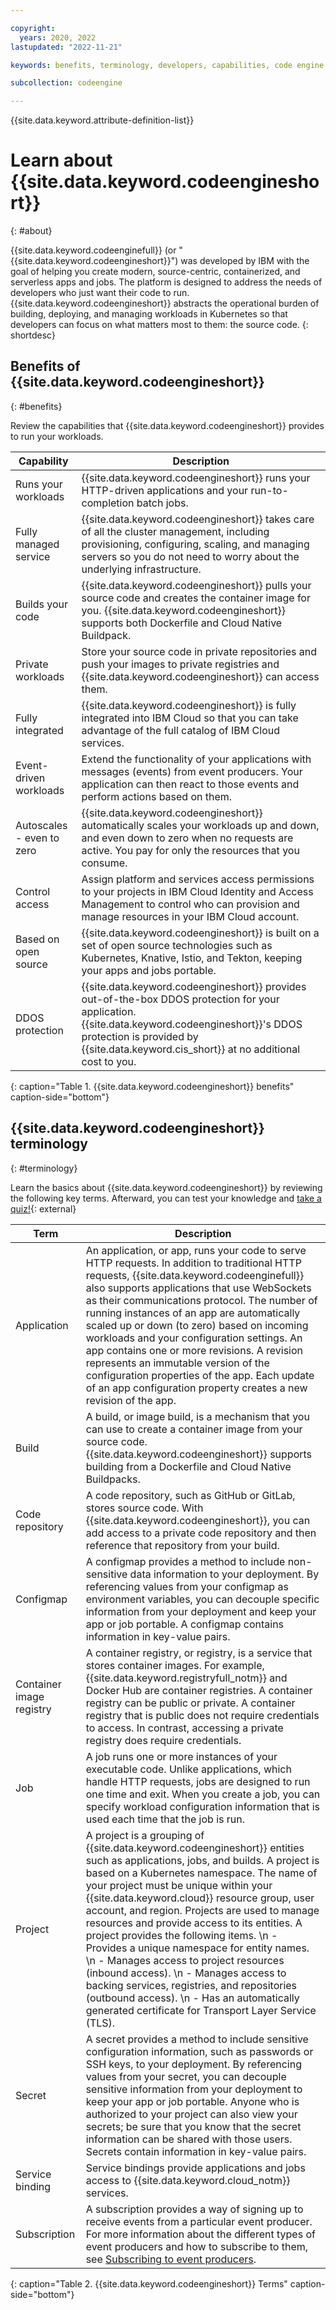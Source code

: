 ```yaml
---

copyright:
  years: 2020, 2022
lastupdated: "2022-11-21"

keywords: benefits, terminology, developers, capabilities, code engine

subcollection: codeengine

---
```


{{site.data.keyword.attribute-definition-list}}

# Learn about {{site.data.keyword.codeengineshort}} 
{: #about}

{{site.data.keyword.codeenginefull}} (or "{{site.data.keyword.codeengineshort}}") was developed by IBM with the goal of helping you create modern, source-centric, containerized, and serverless apps and jobs. The platform is designed to address the needs of developers who just want their code to run. {{site.data.keyword.codeengineshort}} abstracts the operational burden of building, deploying, and managing workloads in Kubernetes so that developers can focus on what matters most to them: the source code. 
{: shortdesc}

## Benefits of {{site.data.keyword.codeengineshort}}
{: #benefits}

Review the capabilities that {{site.data.keyword.codeengineshort}} provides to run your workloads.

| Capability | Description |
| --------- | ------------------- |
| Runs your workloads | {{site.data.keyword.codeengineshort}} runs your HTTP-driven applications and your run-to-completion batch jobs.  |
| Fully managed service | {{site.data.keyword.codeengineshort}} takes care of all the cluster management, including provisioning, configuring, scaling, and managing servers so you do not need to worry about the underlying infrastructure.  |
| Builds your code | {{site.data.keyword.codeengineshort}} pulls your source code and creates the container image for you. {{site.data.keyword.codeengineshort}} supports both Dockerfile and Cloud Native Buildpack. |
| Private workloads | Store your source code in private repositories and push your images to private registries and {{site.data.keyword.codeengineshort}} can access them. |
| Fully integrated | {{site.data.keyword.codeengineshort}} is fully integrated into IBM Cloud so that you can take advantage of the full catalog of IBM Cloud services. |
| Event-driven workloads | Extend the functionality of your applications with messages (events) from event producers. Your application can then react to those events and perform actions based on them. |
| Autoscales - even to zero | {{site.data.keyword.codeengineshort}} automatically scales your workloads up and down, and even down to zero when no requests are active. You pay for only the resources that you consume. |
| Control access | Assign platform and services access permissions to your projects in IBM Cloud Identity and Access Management to control who can provision and manage resources in your IBM Cloud account. |
| Based on open source | {{site.data.keyword.codeengineshort}} is built on a set of open source technologies such as Kubernetes, Knative, Istio, and Tekton, keeping your apps and jobs portable. |
| DDOS protection | {{site.data.keyword.codeengineshort}} provides out-of-the-box DDOS protection for your application. {{site.data.keyword.codeengineshort}}'s DDOS protection is provided by {{site.data.keyword.cis_short}} at no additional cost to you. |
{: caption="Table 1. {{site.data.keyword.codeengineshort}} benefits" caption-side="bottom"}

## {{site.data.keyword.codeengineshort}} terminology
{: #terminology}

Learn the basics about {{site.data.keyword.codeengineshort}} by reviewing the following key terms. Afterward, you can test your knowledge and [take a quiz!](https://ibm.biz/BdfFxR){: external}

| Term | Description |
| --------- | ------------------- |
| Application | An application, or app, runs your code to serve HTTP requests. In addition to traditional HTTP requests, {{site.data.keyword.codeenginefull}} also supports applications that use WebSockets as their communications protocol. The number of running instances of an app are automatically scaled up or down (to zero) based on incoming workloads and your configuration settings. An app contains one or more revisions. A revision represents an immutable version of the configuration properties of the app. Each update of an app configuration property creates a new revision of the app.  |
| Build | A build, or image build, is a mechanism that you can use to create a container image from your source code. {{site.data.keyword.codeengineshort}} supports building from a Dockerfile and Cloud Native Buildpacks. |
| Code repository | A code repository, such as GitHub or GitLab, stores source code. With {{site.data.keyword.codeengineshort}}, you can add access to a private code repository and then reference that repository from your build. |
| Configmap | A configmap provides a method to include non-sensitive data information to your deployment. By referencing values from your configmap as environment variables, you can decouple specific information from your deployment and keep your app or job portable. A configmap contains information in key-value pairs. |
| Container image registry | A container registry, or registry, is a service that stores container images. For example, {{site.data.keyword.registryfull_notm}} and Docker Hub are container registries. A container registry can be public or private. A container registry that is public does not require credentials to access. In contrast, accessing a private registry does require credentials. |
| Job | A job runs one or more instances of your executable code. Unlike applications, which handle HTTP requests, jobs are designed to run one time and exit. When you create a job, you can specify workload configuration information that is used each time that the job is run. |
| Project | A project is a grouping of {{site.data.keyword.codeengineshort}} entities such as applications, jobs, and builds. A project is based on a Kubernetes namespace. The name of your project must be unique within your {{site.data.keyword.cloud}} resource group, user account, and region. Projects are used to manage resources and provide access to its entities. A project provides the following items. \n - Provides a unique namespace for entity names. \n - Manages access to project resources (inbound access). \n - Manages access to backing services, registries, and repositories (outbound access). \n - Has an automatically generated certificate for Transport Layer Service (TLS). |
| Secret | A secret provides a method to include sensitive configuration information, such as passwords or SSH keys, to your deployment. By referencing values from your secret, you can decouple sensitive information from your deployment to keep your app or job portable. Anyone who is authorized to your project can also view your secrets; be sure that you know that the secret information can be shared with those users. Secrets contain information in key-value pairs. |
| Service binding | Service bindings provide applications and jobs access to {{site.data.keyword.cloud_notm}} services. |
| Subscription | A subscription provides a way of signing up to receive events from a particular event producer. For more information about the different types of event producers and how to subscribe to them, see [Subscribing to event producers](/docs/codeengine?topic=codeengine-subscribing-events). |
{: caption="Table 2. {{site.data.keyword.codeengineshort}} Terms" caption-side="bottom"}


